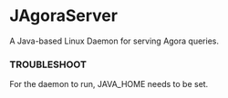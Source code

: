 JAgoraServer
============

A Java-based Linux Daemon for serving Agora queries.



### TROUBLESHOOT

For the daemon to run, JAVA_HOME needs to be set.
